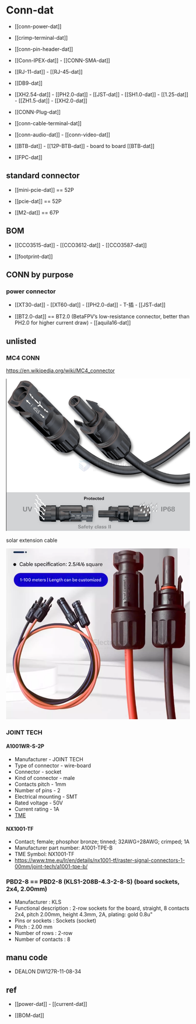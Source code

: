 
# Conn-dat 


- [[conn-power-dat]]

- [[crimp-terminal-dat]]



- [[conn-pin-header-dat]]

- [[Conn-IPEX-dat]] - [[CONN-SMA-dat]]



- [[RJ-11-dat]] - [[RJ-45-dat]]

- [[DB9-dat]]

- [[XH2.54-dat]] - [[PH2.0-dat]] - [[JST-dat]] - [[SH1.0-dat]] - [[1.25-dat]] - [[ZH1.5-dat]] - [[XH2.0-dat]]

- [[CONN-Plug-dat]]

- [[conn-cable-terminal-dat]]

- [[conn-audio-dat]] - [[conn-video-dat]]

- [[BTB-dat]] - [[12P-BTB-dat]] - board to board [[BTB-dat]]

- [[FPC-dat]]




## standard connector 

- [[mini-pcie-dat]] == 52P

- [[pcie-dat]] == 52P

- [[M2-dat]] == 67P 



## BOM 

- [[CCO3515-dat]] - [[CCO3612-dat]] - [[CCO3587-dat]] 

- [[footprint-dat]]


## CONN by purpose 


### power connector 

- [[XT30-dat]] - [[XT60-dat]] - [[PH2.0-dat]] - T-插 - [[JST-dat]]

- [[BT2.0-dat]] == BT2.0 (BetaFPV’s low-resistance connector, better than PH2.0 for higher current draw) - [[aquila16-dat]]


## unlisted 

### MC4 CONN 

https://en.wikipedia.org/wiki/MC4_connector

![](2025-07-24-15-02-24.png)

solar extension cable 

![](2025-07-24-15-07-36.png)


### JOINT TECH

#### A1001WR-S-2P

- Manufacturer - JOINT TECH
- Type of connector - wire-board
- Connector - socket
- Kind of connector - male
- Contacts pitch - 1mm
- Number of pins - 2
- Electrical mounting - SMT
- Rated voltage - 50V
- Current rating - 1A
- [TME](https://www.tme.eu/lr/en/details/nx1001-02smr/raster-signal-connectors-1-00mm/joint-tech/a1001wr-s-2p/)

#### NX1001-TF

- Contact; female; phosphor bronze; tinned; 32AWG÷28AWG; crimped; 1A
- Manufacturer part number: A1001-TPE-B
- TME Symbol: NX1001-TF
- https://www.tme.eu/lr/en/details/nx1001-tf/raster-signal-connectors-1-00mm/joint-tech/a1001-tpe-b/

### PBD2-8 == PBD2-8 (KLS1-208B-4.3-2-8-S) (board sockets, 2x4, 2.00mm)

- Manufacturer : KLS
- Functional description : 2-row sockets for the board, straight, 8 contacts 2x4, pitch 2.00mm, height 4.3mm, 2A, plating: gold 0.8u"
- Pins or sockets : Sockets (socket)
- Pitch : 2.00 mm
- Number of rows : 2-row
- Number of contacts : 8


## manu code 

- DEALON DW127R-11-08-34




## ref 

- [[power-dat]] - [[current-dat]]

- [[BOM-dat]]